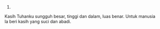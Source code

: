 1.
Kasih Tuhanku sungguh besar, tinggi dan dalam, luas benar.
Untuk manusia Ia beri kasih yang suci dan abadi.